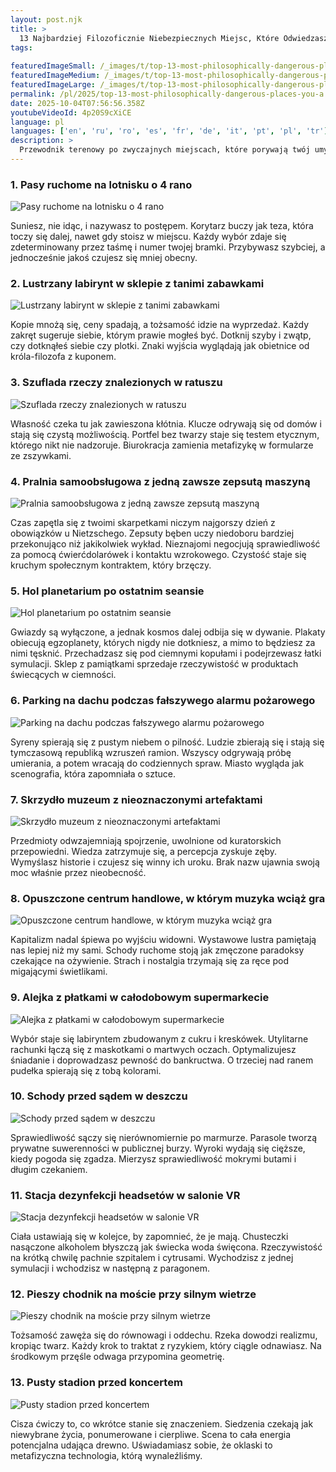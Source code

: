 ```yaml
---
layout: post.njk
title: >
  13 Najbardziej Filozoficznie Niebezpiecznych Miejsc, Które Odwiedzasz Przypadkiem
tags:
  
featuredImageSmall: /_images/t/top-13-most-philosophically-dangerous-places-you-a-cover-pl-small.webp
featuredImageMedium: /_images/t/top-13-most-philosophically-dangerous-places-you-a-cover-pl-medium.webp
featuredImageLarge: /_images/t/top-13-most-philosophically-dangerous-places-you-a-cover-pl-large.webp
permalink: /pl/2025/top-13-most-philosophically-dangerous-places-you-a.html
date: 2025-10-04T07:56:56.358Z
youtubeVideoId: 4p20S9cXiCE
language: pl
languages: ['en', 'ru', 'ro', 'es', 'fr', 'de', 'it', 'pt', 'pl', 'tr']
description: >
  Przewodnik terenowy po zwyczajnych miejscach, które porywają twój umysł i przemycają metafizykę. Każde z nich przechyla twoją intuicję i sprawia, że codzienność wydaje się symulowana. Podobno wywołują olśnienia, lekkie zawroty głowy i kłótnie z samym sobą. Używaj z ciekawością i miej plan awaryjny dla swoich przekonań.
---
```


### 1. Pasy ruchome na lotnisku o 4 rano

![Pasy ruchome na lotnisku o 4 rano](/_images/a/a253d36c593eb22d656a9cddd4d1387d-medium.webp)

Suniesz, nie idąc, i nazywasz to postępem. Korytarz buczy jak teza, która toczy się dalej, nawet gdy stoisz w miejscu. Każdy wybór zdaje się zdeterminowany przez taśmę i numer twojej bramki. Przybywasz szybciej, a jednocześnie jakoś czujesz się mniej obecny.

### 2. Lustrzany labirynt w sklepie z tanimi zabawkami

![Lustrzany labirynt w sklepie z tanimi zabawkami](/_images/3/38b14972c193bcd13acc7b4cb8e8b69f-medium.webp)

Kopie mnożą się, ceny spadają, a tożsamość idzie na wyprzedaż. Każdy zakręt sugeruje siebie, którym prawie mogłeś być. Dotknij szyby i zwątp, czy dotknąłeś siebie czy plotki. Znaki wyjścia wyglądają jak obietnice od króla-filozofa z kuponem.

### 3. Szuflada rzeczy znalezionych w ratuszu

![Szuflada rzeczy znalezionych w ratuszu](/_images/4/44e8c6f75b6befe614833a67e686e019-medium.webp)

Własność czeka tu jak zawieszona kłótnia. Klucze odrywają się od domów i stają się czystą możliwością. Portfel bez twarzy staje się testem etycznym, którego nikt nie nadzoruje. Biurokracja zamienia metafizykę w formularze ze zszywkami.

### 4. Pralnia samoobsługowa z jedną zawsze zepsutą maszyną

![Pralnia samoobsługowa z jedną zawsze zepsutą maszyną](/_images/8/88a908cdbc8336c02f4a35ca5396ecac-medium.webp)

Czas zapętla się z twoimi skarpetkami niczym najgorszy dzień z obowiązków u Nietzschego. Zepsuty bęben uczy niedoboru bardziej przekonująco niż jakikolwiek wykład. Nieznajomi negocjują sprawiedliwość za pomocą ćwierćdolarówek i kontaktu wzrokowego. Czystość staje się kruchym społecznym kontraktem, który brzęczy.

### 5. Hol planetarium po ostatnim seansie

![Hol planetarium po ostatnim seansie](/_images/4/489febf086d5b86be68413e07b9b370f-medium.webp)

Gwiazdy są wyłączone, a jednak kosmos dalej odbija się w dywanie. Plakaty obiecują egzoplanety, których nigdy nie dotkniesz, a mimo to będziesz za nimi tęsknić. Przechadzasz się pod ciemnymi kopułami i podejrzewasz łatki symulacji. Sklep z pamiątkami sprzedaje rzeczywistość w produktach świecących w ciemności.

### 6. Parking na dachu podczas fałszywego alarmu pożarowego

![Parking na dachu podczas fałszywego alarmu pożarowego](/_images/1/1f267cd1de6310d151cb9cfec1579713-medium.webp)

Syreny spierają się z pustym niebem o pilność. Ludzie zbierają się i stają się tymczasową republiką wzruszeń ramion. Wszyscy odgrywają próbę umierania, a potem wracają do codziennych spraw. Miasto wygląda jak scenografia, która zapomniała o sztuce.

### 7. Skrzydło muzeum z nieoznaczonymi artefaktami

![Skrzydło muzeum z nieoznaczonymi artefaktami](/_images/4/48104f15aba53297c5185f0025bffaaf-medium.webp)

Przedmioty odwzajemniają spojrzenie, uwolnione od kuratorskich przepowiedni. Wiedza zatrzymuje się, a percepcja zyskuje zęby. Wymyślasz historie i czujesz się winny ich uroku. Brak nazw ujawnia swoją moc właśnie przez nieobecność.

### 8. Opuszczone centrum handlowe, w którym muzyka wciąż gra

![Opuszczone centrum handlowe, w którym muzyka wciąż gra](/_images/5/5d6e594e9bf5db319c9036431e5242fc-medium.webp)

Kapitalizm nadal śpiewa po wyjściu widowni. Wystawowe lustra pamiętają nas lepiej niż my sami. Schody ruchome stoją jak zmęczone paradoksy czekające na ożywienie. Strach i nostalgia trzymają się za ręce pod migającymi świetlikami.

### 9. Alejka z płatkami w całodobowym supermarkecie

![Alejka z płatkami w całodobowym supermarkecie](/_images/3/37c1152526f0872aa65ba33641b8f583-medium.webp)

Wybór staje się labiryntem zbudowanym z cukru i kreskówek. Utylitarne rachunki łączą się z maskotkami o martwych oczach. Optymalizujesz śniadanie i doprowadzasz pewność do bankructwa. O trzeciej nad ranem pudełka spierają się z tobą kolorami.

### 10. Schody przed sądem w deszczu

![Schody przed sądem w deszczu](/_images/6/6e84fca83b69cac661521fb9822aa7c2-medium.webp)

Sprawiedliwość sączy się nierównomiernie po marmurze. Parasole tworzą prywatne suwerenności w publicznej burzy. Wyroki wydają się cięższe, kiedy pogoda się zgadza. Mierzysz sprawiedliwość mokrymi butami i długim czekaniem.

### 11. Stacja dezynfekcji headsetów w salonie VR

![Stacja dezynfekcji headsetów w salonie VR](/_images/e/ea87c906810ba1a083ad080bdba2eea4-medium.webp)

Ciała ustawiają się w kolejce, by zapomnieć, że je mają. Chusteczki nasączone alkoholem błyszczą jak świecka woda święcona. Rzeczywistość na krótką chwilę pachnie szpitalem i cytrusami. Wychodzisz z jednej symulacji i wchodzisz w następną z paragonem.

### 12. Pieszy chodnik na moście przy silnym wietrze

![Pieszy chodnik na moście przy silnym wietrze](/_images/e/e112a0c3f0ca8e1ed2465c9517c8fcb2-medium.webp)

Tożsamość zawęża się do równowagi i oddechu. Rzeka dowodzi realizmu, kropiąc twarz. Każdy krok to traktat z ryzykiem, który ciągle odnawiasz. Na środkowym przęśle odwaga przypomina geometrię.

### 13. Pusty stadion przed koncertem

![Pusty stadion przed koncertem](/_images/5/583433f9ccbaeaad39c79cbd80020784-medium.webp)

Cisza ćwiczy to, co wkrótce stanie się znaczeniem. Siedzenia czekają jak niewybrane życia, ponumerowane i cierpliwe. Scena to cała energia potencjalna udająca drewno. Uświadamiasz sobie, że oklaski to metafizyczna technologia, którą wynaleźliśmy.

